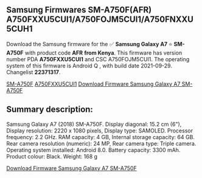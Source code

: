 <h2>Samsung Firmwares SM-A750F(AFR) A750FXXU5CUI1/A750FOJM5CUI1/A750FNXXU5CUH1</h2>
Download the Samsung firmware for the ✅ <strong>Samsung Galaxy A7 </strong> ⭐ <strong>SM-A750F</strong> with product code <strong>AFR</strong> <strong> from Kenya</strong>. This firmware has version number PDA <strong>A750FXXU5CUI1</strong> and CSC A750FOJM5CUI1. The operating system of this firmware is Android Q , with build date 2021-09-29. Changelist <strong>22371317</strong>.


[SM-A750F](https://samfirm.shop/samsung/model/SM-A750F)
[A750FXXU5CUI1](https://samfirm.shop/samsung/pda/A750FXXU5CUI1)
[Download Firmware Samsung Galaxy A7 SM-A750F](https://samfirm.shop/samsung/firmware/461202)
<h2>Summary description:</h2>
<p>Samsung Galaxy A7 (2018) SM-A750F. Display diagonal: 15.2 cm (6"), Display resolution: 2220 x 1080 pixels, Display type: SAMOLED. Processor frequency: 2.2 GHz. RAM capacity: 4 GB, Internal storage capacity: 64 GB. Rear camera resolution (numeric): 24 MP, Rear camera type: Triple camera. Operating system installed: Android 8.0. Battery capacity: 3300 mAh. Product colour: Black. Weight: 168 g</p>


[Download Firmware Samsung Galaxy A7 SM-A750F](https://samfirm.shop/samsung/firmware/461202)
